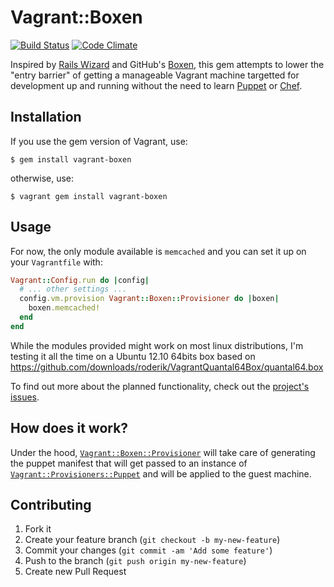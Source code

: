 # Vagrant::Boxen

[![Build Status](https://travis-ci.org/fgrehm/vagrant-boxen.png)](https://travis-ci.org/fgrehm/vagrant-boxen)
[![Code Climate](https://codeclimate.com/badge.png)](https://codeclimate.com/github/fgrehm/vagrant-boxen)

Inspired by [Rails Wizard](http://railswizard.org/) and GitHub's
[Boxen](http://boxen.github.com/), this gem attempts to lower the "entry barrier"
of getting a manageable Vagrant machine targetted for development up and
running without the need to learn [Puppet](https://puppetlabs.com/puppet/what-is-puppet/)
or [Chef](http://www.opscode.com/chef/).


## Installation

If you use the gem version of Vagrant, use:

```terminal
$ gem install vagrant-boxen
```

otherwise, use:

```terminal
$ vagrant gem install vagrant-boxen
```


## Usage

For now, the only module available is `memcached` and you can set it up on your
`Vagrantfile` with:

```ruby
Vagrant::Config.run do |config|
  # ... other settings ...
  config.vm.provision Vagrant::Boxen::Provisioner do |boxen|
    boxen.memcached!
  end
end
```

While the modules provided might work on most linux distributions, I'm testing
it all the time on a Ubuntu 12.10 64bits box based on https://github.com/downloads/roderik/VagrantQuantal64Box/quantal64.box

To find out more about the planned functionality, check out the
[project's issues](https://github.com/fgrehm/vagrant-boxen/issues).


## How does it work?

Under the hood, [`Vagrant::Boxen::Provisioner`](https://github.com/fgrehm/vagrant-boxen/blob/master/lib/vagrant-boxen/provisioner.rb)
will take care of generating the puppet manifest that will get passed to an instance of
[`Vagrant::Provisioners::Puppet`](https://github.com/mitchellh/vagrant/blob/1-0-stable/lib/vagrant/provisioners/puppet.rb)
and will be applied to the guest machine.


## Contributing

1. Fork it
2. Create your feature branch (`git checkout -b my-new-feature`)
3. Commit your changes (`git commit -am 'Add some feature'`)
4. Push to the branch (`git push origin my-new-feature`)
5. Create new Pull Request
